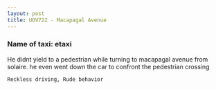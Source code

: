 ```yaml
---
layout: post
title: UOV722 - Macapagal Avenue
---
```


### Name of taxi: etaxi

He didnt yield to a pedestrian while turning to macapagal avenue from solaire.  he even went down the car to confront the pedestrian crossing

```Reckless driving, Rude behavior```
